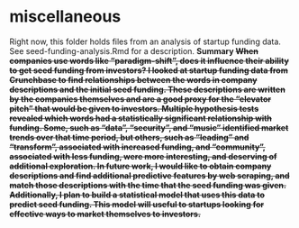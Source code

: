 # miscellaneous
Right now, this folder holds files from an analysis of startup funding data. See seed-funding-analysis.Rmd for a description.
<b> Summary
<s>When companies use words like “paradigm-shift”, does it influence their ability to get seed funding from investors? I looked at startup funding data from Crunchbase to find relationships between the words in company descriptions and the initial seed funding. These descriptions are written by the companies themselves and are a good proxy for the “elevator pitch” that would be given to investors. Multiple hypothesis tests revealed which words had a statistically significant relationship with funding. Some, such as “data”, “security”, and “music” identified market trends over that time period, but others, such as “leading” and “transform”, associated with increased funding, and “community”, associated with less funding, were more interesting, and deserving of additional exploration. In future work, I would like to obtain company descriptions and find additional predictive features by web scraping, and match those descriptions with the time that the seed funding was given. Additionally, I plan to build a statistical model that uses this data to predict seed funding. This model will useful to startups looking for effective ways to market themselves to investors.
